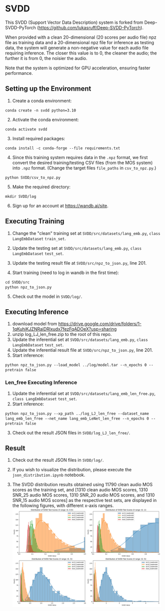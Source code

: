 # SVDD

This SVDD (Support Vector Data Description) system is forked from Deep-SVDD-PyTorch (https://github.com/lukasruff/Deep-SVDD-PyTorch).

When provided with a clean 20-dimensional (20 scores per audio file) npz file as training data and a 20-dimensional npz file for inference as testing data, the system will generate a non-negative value for each audio file requiring inference. The closer this value is to 0, the cleaner the audio; the further it is from 0, the noisier the audio.

Note that the system is optimized for GPU acceleration, ensuring faster performance.

## Setting up the Environment

1. Create a conda environment:

```
conda create -n svdd python=3.10
```

2. Activate the conda environment:

```
conda activate svdd
```

3. Install required packages:

```
conda install -c conda-forge --file requirements.txt
```

4. Since this training system requires data in the `.npz` format, we first convert the desired training/testing CSV files (from the MOS system) into `.npz` format. (Change the target files `file_paths` in `csv_to_npz.py`.)

```
python SVDD/csv_to_npz.py
```

5. Make the required directory:

```
mkdir SVDD/log
```

6. Sign up for an account at https://wandb.ai/site.

## Executing Training

1. Change the "clean" training set at `SVDD/src/datasets/lang_emb.py`, `class LangEmbDataset` `train_set`.

2. Update the testing set at `SVDD/src/datasets/lang_emb.py`, `class LangEmbDataset` `test_set`.

3. Update the testing result file at `SVDD/src/npz_to_json.py`, line 201.

4. Start training (need to log in wandb in the first time):

```
cd SVDD/src
python npz_to_json.py
```

5. Check out the model in `SVDD/log/`.

## Executing Inference

1. download model from https://drive.google.com/drive/folders/1-1qKuhiKJZNRaiDRlxudx7fezFqADOeX?usp=sharing
2. unzip log_LJ_len_free.zip to the root of this repo.
3. Update the inferential set at `SVDD/src/datasets/lang_emb.py`, `class LangEmbDataset` `test_set`.
4. Update the inferential result file at `SVDD/src/npz_to_json.py`, line 201.
5. Start inference:

```
python npz_to_json.py --load_model ../log/model.tar --n_epochs 0 --pretrain false
```
### Len_free Executing Inference

1. Update the inferential set at `SVDD/src/datasets/lang_emb_len_free.py`, `class LangEmbDataset` `test_set`.
2. Start inference:
```
python npz_to_json.py --xp_path ../log_LJ_len_free --dataset_name lang_emb_len_free --net_name lang_emb_LeNet_len_free --n_epochs 0 --pretrain false
```
3. Check out the result JSON files in `SVDD/log_LJ_len_free/`.
   

## Result

1. Check out the result JSON files in `SVDD/log/`.

2. If you wish to visualize the distribution, please execute the `json_distribution.ipynb` notebook.

3. The SVDD distribution results obtained using 11790 clean audio MOS scores as the training set, and [1310 clean audio MOS scores, 1310 SNR_25 audio MOS scores, 1310 SNR_20 audio MOS scores, and 1310 SNR_15 audio MOS scores] as the respective test sets, are displayed in the following figures, with different x-axis ranges.
   ![svdd_distribution.png](./svdd_distribution.png)
